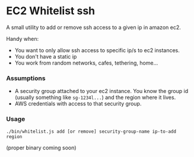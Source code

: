 # EC2 Whitelist ssh

A small utility to add or remove ssh access to a given ip in amazon ec2.

Handy when: 

- You want to only allow ssh access to specific ip/s to ec2 instances.
- You don't have a static ip
- You work from random networks, cafes, tethering, home...

### Assumptions

- A security group attached to your ec2 instance. You know the group id 
  (usually something like `sg-1234l...`) and the region where it lives.
- AWS credentials with access to that security group.

### Usage

```
./bin/whitelist.js add [or remove] security-group-name ip-to-add region
```
(proper binary coming soon)

